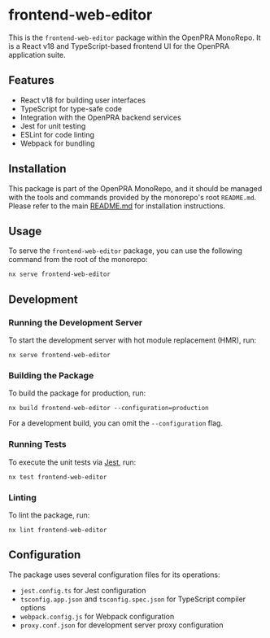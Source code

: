 # frontend-web-editor

This is the `frontend-web-editor` package within the OpenPRA MonoRepo. It is a
React v18 and TypeScript-based frontend UI for the OpenPRA application suite.

## Features

- React v18 for building user interfaces
- TypeScript for type-safe code
- Integration with the OpenPRA backend services
- Jest for unit testing
- ESLint for code linting
- Webpack for bundling

## Installation

This package is part of the OpenPRA MonoRepo, and it should be managed with the
tools and commands provided by the monorepo's root `README.md`. Please refer to
the main [README.md](../../README.md) for installation instructions.

## Usage

To serve the `frontend-web-editor` package, you can use the following command
from the root of the monorepo:

```shell
nx serve frontend-web-editor
```

## Development

### Running the Development Server

To start the development server with hot module replacement (HMR), run:

```shell
nx serve frontend-web-editor
```

### Building the Package

To build the package for production, run:

```shell
nx build frontend-web-editor --configuration=production
```

For a development build, you can omit the `--configuration` flag.

### Running Tests

To execute the unit tests via [Jest](https://jestjs.io/), run:

```shell
nx test frontend-web-editor
```

### Linting

To lint the package, run:

```shell
nx lint frontend-web-editor
```

## Configuration

The package uses several configuration files for its operations:

- `jest.config.ts` for Jest configuration
- `tsconfig.app.json` and `tsconfig.spec.json` for TypeScript compiler options
- `webpack.config.js` for Webpack configuration
- `proxy.conf.json` for development server proxy configuration
